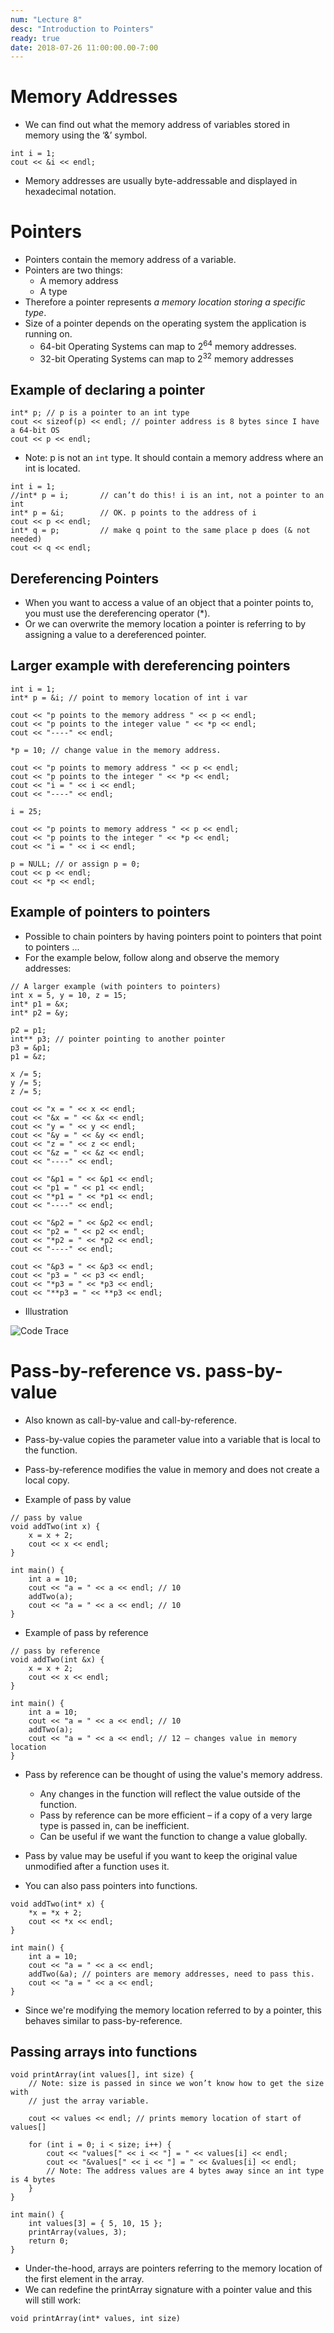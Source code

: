 ```yaml
---
num: "Lecture 8"
desc: "Introduction to Pointers"
ready: true
date: 2018-07-26 11:00:00.00-7:00
---
```


# Memory Addresses

* We can find out what the memory address of variables stored in memory using the ‘&’ symbol.

```
int i = 1;
cout << &i << endl;
```

* Memory addresses are usually byte-addressable and displayed in hexadecimal notation.

# Pointers

* Pointers contain the memory address of a variable.
* Pointers are two things:
	* A memory address
	* A type
* Therefore a pointer represents <i>a memory location storing a specific type</i>.
* Size of a pointer depends on the operating system the application is running on.
	* 64-bit Operating Systems can map to 2<sup>64</sup> memory addresses.
	* 32-bit Operating Systems can map to 2<sup>32</sup> memory addresses

## Example of declaring a pointer

```
int* p; // p is a pointer to an int type
cout << sizeof(p) << endl; // pointer address is 8 bytes since I have a 64-bit OS
cout << p << endl;
```

* Note: p is not an `int` type. It should contain a memory address where an int is located.

```
int i = 1;
//int* p = i; 		// can’t do this! i is an int, not a pointer to an int
int* p = &i; 		// OK. p points to the address of i
cout << p << endl;
int* q = p; 		// make q point to the same place p does (& not needed)
cout << q << endl;
```

## Dereferencing Pointers

* When you want to access a value of an object that a pointer points to, you must use the dereferencing operator (*).
* Or we can overwrite the memory location a pointer is referring to by assigning a value to a dereferenced pointer.

## Larger example with dereferencing pointers

```
int i = 1;
int* p = &i; // point to memory location of int i var

cout << "p points to the memory address " << p << endl;
cout << "p points to the integer value " << *p << endl;
cout << "----" << endl;

*p = 10; // change value in the memory address.

cout << "p points to memory address " << p << endl;
cout << "p points to the integer " << *p << endl;
cout << "i = " << i << endl;
cout << "----" << endl;

i = 25;

cout << "p points to memory address " << p << endl;
cout << "p points to the integer " << *p << endl;
cout << "i = " << i << endl;

p = NULL; // or assign p = 0;
cout << p << endl;
cout << *p << endl;
```

## Example of pointers to pointers

* Possible to chain pointers by having pointers point to pointers that point to pointers ...
* For the example below, follow along and observe the memory addresses:

```
// A larger example (with pointers to pointers)
int x = 5, y = 10, z = 15;
int* p1 = &x;
int* p2 = &y;

p2 = p1;
int** p3; // pointer pointing to another pointer
p3 = &p1;
p1 = &z;

x /= 5;
y /= 5;
z /= 5;

cout << "x = " << x << endl;
cout << "&x = " << &x << endl;
cout << "y = " << y << endl;
cout << "&y = " << &y << endl;
cout << "z = " << z << endl;
cout << "&z = " << &z << endl;
cout << "----" << endl;

cout << "&p1 = " << &p1 << endl;
cout << "p1 = " << p1 << endl;
cout << "*p1 = " << *p1 << endl;
cout << "----" << endl;

cout << "&p2 = " << &p2 << endl;
cout << "p2 = " << p2 << endl;
cout << "*p2 = " << *p2 << endl;
cout << "----" << endl;

cout << "&p3 = " << &p3 << endl;
cout << "p3 = " << p3 << endl;
cout << "*p3 = " << *p3 << endl;
cout << "**p3 = " << **p3 << endl;
```

* Illustration

![Code Trace](codeTrace.png)

# Pass-by-reference vs. pass-by-value

* Also known as call-by-value and call-by-reference.
* Pass-by-value copies the parameter value into a variable that is local to the function.
* Pass-by-reference modifies the value in memory and does not create a local copy.

* Example of pass by value

```
// pass by value
void addTwo(int x) {
	x = x + 2;
	cout << x << endl;
}

int main() {
	int a = 10;
	cout << "a = " << a << endl; // 10
	addTwo(a);
	cout << "a = " << a << endl; // 10
}
```

* Example of pass by reference

```
// pass by reference
void addTwo(int &x) {
	x = x + 2;
	cout << x << endl;
}

int main() {
	int a = 10;
	cout << "a = " << a << endl; // 10
	addTwo(a);
	cout << "a = " << a << endl; // 12 – changes value in memory location
}
```

* Pass by reference can be thought of using the value's memory address.
	* Any changes in the function will reflect the value outside of the function.
	* Pass by reference can be more efficient – if a copy of a very large type is passed in, can be inefficient.
	* Can be useful if we want the function to change a value globally.
* Pass by value may be useful if you want to keep the original value unmodified after a function uses it.

* You can also pass pointers into functions.

```
void addTwo(int* x) {
	*x = *x + 2;
	cout << *x << endl;
}

int main() {
	int a = 10;
	cout << "a = " << a << endl;
	addTwo(&a); // pointers are memory addresses, need to pass this.
	cout << "a = " << a << endl;
}
```

* Since we're modifying the memory location referred to by a pointer, this behaves similar to pass-by-reference.

## Passing arrays into functions

```
void printArray(int values[], int size) {
	// Note: size is passed in since we won’t know how to get the size with
	// just the array variable.

	cout << values << endl; // prints memory location of start of values[]

	for (int i = 0; i < size; i++) {
		cout << "values[" << i << "] = " << values[i] << endl;
		cout << "&values[" << i << "] = " << &values[i] << endl;
		// Note: The address values are 4 bytes away since an int type is 4 bytes
	}
}

int main() {
	int values[3] = { 5, 10, 15 };
	printArray(values, 3);
	return 0;
}
```

* Under-the-hood, arrays are pointers referring to the memory location of the first element in the array.
* We can redefine the printArray signature with a pointer value and this will still work:

```
void printArray(int* values, int size)
```





